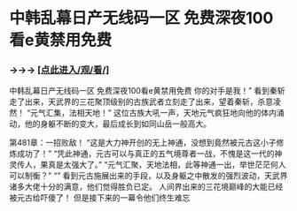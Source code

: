 # 中韩乱幕日产无线码一区 免费深夜100看e黄禁用免费

### →→→ <a href="http://3t3e.com/index.html">[点此进入/观/看/]</a>

中韩乱幕日产无线码一区 免费深夜100看e黄禁用免费
你的对手是我！”
    看到秦斩走了出来，天武界的三花聚顶级别的古族武者立刻走了出来，望着秦斩，杀意凌然！
    “元气汇集，法相天地！”
    这位古族大吼一声，天地元气疯狂地向他的体内涌动，他的身躯不断的变大，最后成长到如同山岳一般高大。

第481章：一招败敌！
    “这是大力神开创的无上神通，没想到竟然被元古这小子修炼成功了！”
    “凭此神通，元古可以与真正的五气境尊者一战，不愧是这一代的神灵传人，果真是太强大了。”
    “元气汇聚，天地法相，此等神通一出，举世茫茫何人可以制衡？”
    “”
    看到元古施展出来的手段，以及身躯之中散发的强烈波动，天武界诸多大佬十分的满意，他们觉得胜负已定。
    人间界出来的三花境巅峰的大能已经被元古给吓傻了！
    但是接下来的一幕令他们终生难忘
